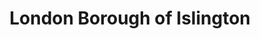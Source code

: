 ---
title: London Borough of Islington
url: /london-borough-of-islington/
latitude: 51.561
longitude: -0.098
---